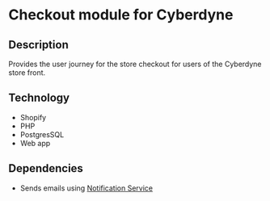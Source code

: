 # Checkout module for Cyberdyne

## Description

Provides the user journey for the store checkout for users of the Cyberdyne store front.

## Technology

- Shopify
- PHP
- PostgresSQL
- Web app

## Dependencies

- Sends emails using [Notification Service](../notification-service)
